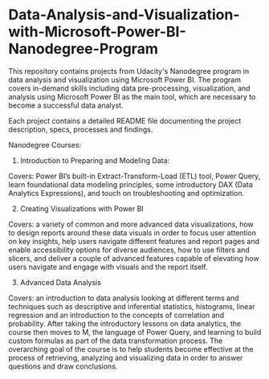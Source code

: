 # Data-Analysis-and-Visualization-with-Microsoft-Power-BI-Nanodegree-Program
This repository contains projects from Udacity's Nanodegree program in data analysis and visualization using Microsoft Power BI.
The program covers in-demand skills including data pre-processing, visualization, and analysis using Microsoft Power BI as the main tool, which are necessary to become a successful data analyst.

Each project contains a detailed README file documenting the project description, specs, processes and findings.

Nanodegree Courses:
1. Introduction to Preparing and Modeling Data:

Covers: Power BI’s built-in Extract-Transform-Load (ETL) tool, Power Query, learn foundational data modeling principles, some introductory DAX (Data Analytics Expressions), and touch on troubleshooting and optimization.

2. Creating Visualizations with Power BI

Covers: a variety of common and more advanced data visualizations, how to design reports around these data visuals in order to focus user attention on key insights, help users navigate different features and report pages and enable accessibility options for diverse audiences, how to use filters and slicers, and deliver a couple of advanced features capable of elevating how users navigate and engage with visuals and the report itself.

3. Advanced Data Analysis

Covers: an introduction to data analysis looking at different terms and techniques such as descriptive and inferential statistics, histograms, linear regression and an introduction to the concepts of correlation and probability. After taking the introductory lessons on data analytics, the course then moves to M, the language of Power Query, and learning to build custom formulas as part of the data transformation process. The overarching goal of the course is to help students become effective at the process of retrieving, analyzing and visualizing data in order to answer questions and draw conclusions.
